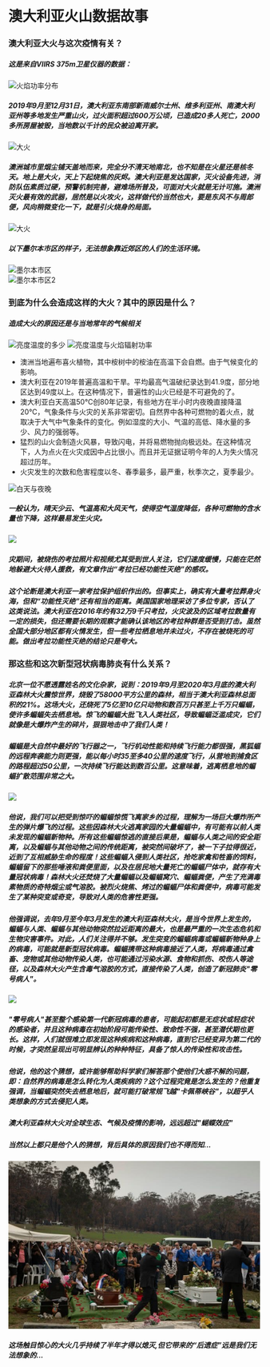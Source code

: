 # 澳大利亚火山数据故事
### 澳大利亚大火与这次疫情有关？

##### 这是来自VIIRS 375m卫星仪器的数据：

![火焰功率分布](https://gitee.com/lian_dan_qi/aodaliyadahuoshujufenxi/blob/master/images/%E7%81%AB%E7%84%B0%E8%BE%90%E5%B0%84%E5%8A%9F%E7%8E%87%E5%9C%A8%E5%9C%B0%E5%9B%BE%E4%B8%8A%E7%9A%84%E5%88%86%E5%B8%83.png)

##### 2019年9月至12月31日，澳大利亚东南部新南威尔士州、维多利亚州、南澳大利亚州等多地发生严重山火，过火面积超过600万公顷，已造成20多人死亡，2000多所房屋被毁，当地数以千计的民众被迫离开家。

![大火](https://gitee.com/lian_dan_qi/aodaliyadahuoshujufenxi/blob/master/images/%E5%A4%A7%E7%81%AB.jpg)

##### 澳洲城市里烟尘铺天盖地而来，完全分不清天地南北，也不知是在火星还是核冬天。地上是大火，天上下起烧焦的灰烬。澳大利亚是发达国家，灭火设备先进，消防队伍素质过硬，预警机制完善，避难场所普及，可面对大火就是无计可施。澳洲灭火最有效的武器，居然是以火攻火，这样做代价当然也大，要是东风不与周郎便，风向稍微变化一下，就是引火烧身的局面。

![大火](https://gitee.com/lian_dan_qi/aodaliyadahuoshujufenxi/blob/master/images/%E7%9B%B4%E5%8D%87%E6%9C%BA.png)

##### 以下墨尔本市区的样子，无法想象靠近郊区的人们的生活环境。
![墨尔本市区](https://gitee.com/lian_dan_qi/aodaliyadahuoshujufenxi/blob/master/images/%E5%A2%A8%E5%B0%94%E6%9C%AC%E5%B8%82%E5%8C%BA.webp)  
![墨尔本市区2](https://gitee.com/lian_dan_qi/aodaliyadahuoshujufenxi/blob/master/images/%E5%A2%A8%E5%B0%94%E6%9C%AC%E5%B8%82%E5%8C%BA2.webp)

### 到底为什么会造成这样的大火？其中的原因是什么？
##### 造成大火的原因还是与当地常年的气候相关
![亮度温度的多少](https://gitee.com/lian_dan_qi/aodaliyadahuoshujufenxi/blob/master/images/%E4%BA%AE%E5%BA%A6%E6%B8%A9%E5%BA%A6%E7%9A%84%E5%A4%9A%E5%B0%91.png)
![亮度温度与火焰辐射功率](https://gitee.com/lian_dan_qi/aodaliyadahuoshujufenxi/blob/master/images/%E4%BA%AE%E5%BA%A6%E6%B8%A9%E5%BA%A6%E4%B8%8E%E7%81%AB%E7%84%B0%E8%BE%90%E5%B0%84%E5%8A%9F%E7%8E%87%E7%9A%84%E5%85%B3%E7%B3%BB.png)  

- 澳洲当地遍布喜火植物，其中桉树中的桉油在高温下会自燃。由于气候变化的影响。
- 澳大利亚在2019年普遍高温和干旱。平均最高气温破纪录达到41.9度，部分地区达到49度以上。在这种情况下，普遍性的山火已经是不可避免的了。
- 澳大利亚白天高温50°C创80年记录，有些地方在半小时内夜晚直接降温20°C，气象条件与火灾的关系非常密切。自然界中各种可燃物的着火点，就取决于大气中气象条件的变化。例如湿度的大小、气温的高低、降水量的多少、风力的强弱等。
- 猛烈的山火会制造火风暴，导致闪电，并将易燃物抛向极远处。在这种情况下，人为点火在火灾成因中占比很小。而且并无证据证明今年的人为失火情况超过历年。  
- 火灾发生的次数和危害程度以冬、春季最多，最严重，秋季次之，夏季最少。  

![白天与夜晚](https://gitee.com/lian_dan_qi/aodaliyadahuoshujufenxi/blob/master/images/%E4%BA%AE%E5%BA%A6%E4%B8%8E%E7%99%BD%E5%A4%A9%E5%A4%9C%E6%99%9A%E7%9A%84%E5%85%B3%E7%B3%BB.png)  

##### 一般认为，晴天少云、气温高和大风天气，使得空气湿度降低，各种可燃物的含水量也下降，这样最易发生火灾。

![ ](https://gitee.com/lian_dan_qi/aodaliyadahuoshujufenxi/blob/master/images/%E8%80%83%E6%8B%89.png)
##### 灾期间，被烧伤的考拉照片和视频尤其受到世人关注，它们速度缓慢，只能在茫然地躲避大火待人援救，有文章作出“考拉已经功能性灭绝”的感叹。
##### 这个论断是澳大利亚一家考拉保护组织作出的。但事实上，确实有大量考拉葬身火海，但和“功能性灭绝”还有相当的距离。美国国家地理采访了多位专家，否认了这类说法。澳大利亚在2016年约有32万9千只考拉，火灾波及的区域考拉数量有一定的损失，但还需要长期的观察才能确认该地区的考拉种群是否受到打击。虽然全国大部分地区都有火情发生，但一些考拉栖息地并未过火，不存在被烧死的可能。做出考拉功能性灭绝的结论只是夸大。

### 那这些和这次新型冠状病毒肺炎有什么关系？
##### 北京一位不愿透露姓名的文化杂家，说到：2019年9月至2020年3月底的澳大利亚森林大火震惊世界，烧毁了58000平方公里的森林，相当于澳大利亚森林总面积的21%。这场大火，还烧死了5亿至10亿只动物和数百万只甚至上千万只蝙蝠，使许多蝙蝠失去栖息地。惊飞的蝙蝠大批飞入人类社区，导致蝙蝠泛滥成灾，它们就像是大爆炸产生的碎片，狠狠地击中了我们人类！
##### 蝙蝠是大自然中最好的飞行器之一，飞行机动性能和持续飞行能力都很强，黑狐蝠的远程奔袭能力则更强，能以每小时35至多40公里的速度飞行，从营地到捕食区的路程超过50公里，一次持续飞行能达到数百公里。这意味着，逃离栖息地的蝙蝠扩散范围非常之大。
![](https://gitee.com/lian_dan_qi/aodaliyadahuoshujufenxi/blob/master/images/%E8%9D%99%E8%9D%A0.jpeg)  
##### 他说，我们可以把受到惊吓的蝙蝠惊慌飞离家乡的过程，理解为一场巨大爆炸所产生的弹片爆飞的过程。这些因森林大火逃离家园的大量蝙蝠中，有可能有以前人类未发现的蝙蝠新物种。所有这些蝙蝠惊逃的直接后果是，蝙蝠与人类之间的安全距离，以及蝙蝠与其他动物之间的传统距离，被突然间破坏了，被一下子拉得很近，近到了互相威胁生命的程度！这些蝙蝠入侵到人类社区，抢吃家禽和牲畜的饲料，蝙蝠留下的那些唾液和粪便里面，以及在居民地大量死亡的蝙蝠尸体中，就存有大量冠状病毒！森林大火还焚烧了大量蝙蝠以及蝙蝠窝穴、蝙蝠粪便，产生了充满毒素物质的奇特烟尘或气溶胶。被烈火烧焦、烤过的蝙蝠尸体和粪便中，病毒可能发生了某种突变或奇变，导致对人类的危害性更强。
##### 他强调说，去年9月至今年3月发生的澳大利亚森林大火，是当今世界上发生的，蝙蝠与人类、蝙蝠与其他动物突然拉近距离的最大，也是最严重的一次生态危机和生物灾害事件。对此，人们关注得并不够。发生突变的蝙蝠病毒或蝙蝠新物种身上的病毒，可能就是新型冠状病毒。蝙蝠携带这种病毒接近了人类，将病毒通过禽畜、宠物或其他动物传染人类，也可能通过污染水源、食物和抓伤、咬伤人等途径，以及森林大火产生含毒气溶胶的方式，直接传染了人类，创造了新冠肺炎"零号病人"。
![](https://gitee.com/lian_dan_qi/aodaliyadahuoshujufenxi/blob/master/images/%E8%A2%8B%E9%BC%A0&%E8%9D%99%E8%9D%A0.jpeg)
##### "零号病人"甚至整个感染第一代新冠病毒的患者，可能起初都是无症状或轻症状的感染者，并且这种病毒在初始阶段可能传染性、致命性不强，甚至潜伏期也更长。这样，人们就很难立即发现这种疾病和这种病毒，直到它已经变异为第二代的时候，才突然呈现出可明显辨认的种种特征，具备了惊人的传染性和攻击性。
##### 他说，他的这个猜想，或许能够帮助科学家们解答那个使他们大惑不解的问题，即：自然界的病毒是怎么转化为人类疾病的？这个过程究竟是怎么发生的？他重复强调，当蝙蝠突然失去栖息地后，就可能打破常规飞越"卡佩蒂峡谷"，以超乎人类想象的方式去侵犯人类。
##### 澳大利亚森林大火对全球生态、气候及疫情的影响，远远超过"蝴蝶效应"
##### 当然以上都只是他个人的猜想，背后具体的原因我们也不得而知...
![哀悼的人们](images/哀悼的人们.jpg)
##### 这场触目惊心的大火几乎持续了半年才得以熄灭,但它带来的“后遗症”远是我们无法想象的...